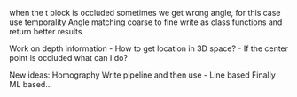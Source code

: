 when the t block is occluded sometimes we get wrong angle, for this case use temporality
Angle matching coarse to fine
write as class functions and return better results

Work on depth information
    - How to get location in 3D space?
    - If the center point is occluded what can I do?


New ideas:
    Homography
    Write pipeline and then use
        - Line based
    Finally ML based...